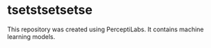 # tsetstsetsetse
This repository was created using PerceptiLabs. It contains machine learning models.
